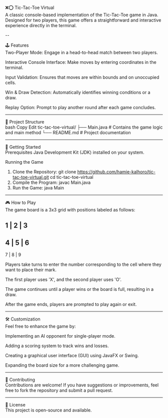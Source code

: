 ❌⭕ Tic-Tac-Toe Virtual<br>
A classic console-based implementation of the Tic-Tac-Toe game in Java. Designed for two players, this game offers a straightforward and interactive experience directly in the terminal.

--

🕹️ Features<br>
Two-Player Mode: Engage in a head-to-head match between two players.

Interactive Console Interface: Make moves by entering coordinates in the terminal.

Input Validation: Ensures that moves are within bounds and on unoccupied cells.

Win & Draw Detection: Automatically identifies winning conditions or a draw.

Replay Option: Prompt to play another round after each game concludes.

---

📂 Project Structure<br>
bash
Copy
Edit
tic-tac-toe-virtual/
├── Main.java         # Contains the game logic and main method
└── README.md         # Project documentation

---

🚀 Getting Started<br>
Prerequisites
Java Development Kit (JDK) installed on your system.

Running the Game
1. Clone the Repository:
git clone https://github.com/hamie-kalhoro/tic-tac-toe-virtual.git
cd tic-tac-toe-virtual  
2. Compile the Program:
javac Main.java
3. Run the Game:
java Main

---

🎮 How to Play<br>
The game board is a 3x3 grid with positions labeled as follows:

 1 | 2 | 3
-----------
 4 | 5 | 6
-----------
 7 | 8 | 9

 Players take turns to enter the number corresponding to the cell where they want to place their mark.

The first player uses 'X', and the second player uses 'O'.

The game continues until a player wins or the board is full, resulting in a draw.

After the game ends, players are prompted to play again or exit.

---

🛠️ Customization<br>
Feel free to enhance the game by:

Implementing an AI opponent for single-player mode.

Adding a scoring system to track wins and losses.

Creating a graphical user interface (GUI) using JavaFX or Swing.

Expanding the board size for a more challenging game.

---

🤝 Contributing<br>
Contributions are welcome! If you have suggestions or improvements, feel free to fork the repository and submit a pull request.

---

📄 License<br>
This project is open-source and available.
